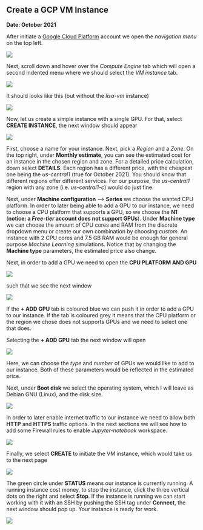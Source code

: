 ## Create a GCP VM Instance
**Date: October 2021**

After initiate a [Google Cloud Platform](https://cloud.google.com/) account we open the _navigation menu_ on the top left.

![](../Assets/GCP_navigation_menu.png)

Next, scroll down and hover over the _Compute Engine_ tab which will open a second indented menu where we should select the _VM instance_ tab.

![](../Assets/GCP_VM_instance.png)

It should looks like this (but without the _lisa-vm_ instance)

![](../Assets/GCP_new_instance.png)

Now, let us create a simple instance with a single GPU. For that, select **CREATE INSTANCE**, the next window should appear

![](../Assets/GCP_create_instance.png)

First, choose a name for your instance. Next, pick a _Region_ and a _Zone_. On the top right, under **Monthly estimate**, you can see the estimated cost for an instance in the chosen region and zone. For a detailed price calculation, down select **DETAILS**. Each region has a different price, with the cheapest one being the _us-central1_ (true for October 2021). You should know that different regions offer different services. For our purpose, the _us-central1_ region with any zone (i.e. _us-central1-c_) would do just fine. 

Next, under **Machine configuration** --> **Series** we choose the wanted CPU platform. In order to later being able to add a GPU to our instance, we need to choose a CPU platform that supports a GPU, so we choose the **N1** (**notice: a _Free-tier_ account does not support GPUs**). Under **Machine type** we can choose the amount of CPU cores and RAM from the discrete dropdown menu or create our own combination by choosing _custom_. An instance with 2 CPU cores and 7.5 GB RAM would be enough for general purpose _Machine Learning_ simulations. Notice that by changing the **Machine type** parameters, the estimated price also change. 

Next, in order to add a GPU we need to open the **CPU PLATFORM AND GPU**

![](../Assets/GCP_add_GPU.png)

such that we see the next window

![](../Assets/GCP_add_GPU1.png)

If the **+ ADD GPU** tab is coloured blue we can push it in order to add a GPU to our instance. If the tab is coloured grey it means that the CPU platform or the region we chose does not supports GPUs and we need to select one that does. 
 
Selecting the **+ ADD GPU** tab the next window will open

![](../Assets/GCP_GPU_added.png)

Here, we can choose the _type_ and _number_ of GPUs we would like to add to our instance. Both of these parameters would be reflected in the estimated price.

Next, under **Boot disk** we select the operating system, which I will leave as Debian GNU (Linux), and the disk size.

![](../Assets/GCP_BOOT_disk.png)

In order to later enable internet traffic to our instance we need to allow both **HTTP** and **HTTPS** traffic options. In the next sections we will see how to add some Firewall rules to enable _Jupyter-notebook_ workspace.

![](../Assets/GCP_Firewall.png)


Finally, we select **CREATE** to initiate the VM instance, which would take us to the next page

![](../Assets/GCP_instance_initiated.png)

The green circle under **STATUS** means our instance is currently running. A running instance cost money, to stop the instance, click the three vertical dots on the right and select **Stop**. If the instance is running we can start working with it with an SSH by pushing the SSH tag under **Connect**, the next window should pop up. Your instance is ready for work.

![](../Assets/GCP_SSH.png)


